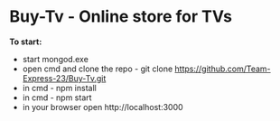# Buy-Tv - Online store for TVs

**To start:**
* start mongod.exe
* open cmd and clone the repo - git clone https://github.com/Team-Express-23/Buy-Tv.git
* in cmd - npm install
* in cmd - npm start
* in your browser open http://localhost:3000
